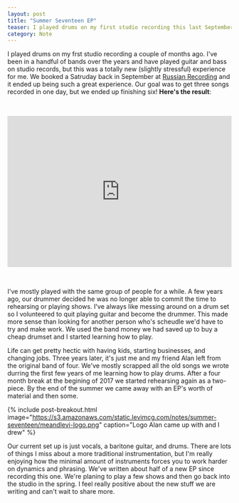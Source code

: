 ```yaml
---
layout: post
title: "Summer Seventeen EP"
teaser: I played drums on my first studio recording this last September
category: Note
---
```

I played drums on my frst studio recording a couple of months ago. I've been in a handful of bands over the years and have played guitar and bass on studio records, but this was a totally new (slightly stressful) experience for me. We booked a Satruday back in September at [Russian Recording](http://www.russianrecording.com/) and it ended up being such a great experience. Our goal was to get three songs recorded in one day, but we ended up finishing six! **Here's the result**:

<p>
<iframe style="border: 0; width: 100%; height: 340px; margin-top: 2rem; margin-bottom: 2rem;" src="https://bandcamp.com/EmbeddedPlayer/album=2760125649/size=large/bgcol=ffffff/linkcol=0687f5/artwork=small/transparent=true/" seamless><a href="http://meandlevi.bandcamp.com/album/summer-seventeen">Summer Seventeen by Me &amp; Levi</a></iframe></p>

I've mostly played with the same group of people for a while. A few years ago, our drummer decided he was no longer able to commit the time to rehearsing or playing shows. I've always like messing around on a drum set so I volunteered to quit playing guitar and become the drummer. This made more sense than looking for another person who's scheudle we'd have to try and make work. We used the band money we had saved up to buy a cheap drumset and I started learning how to play.

Life can get pretty hectic with having kids, starting businesses, and changing jobs. Three years later, it's just me and my friend Alan left from the original band of four. We've mostly scrapped all the old songs we wrote durring the first few years of me learning how to play drums. After a four month break at the begining of 2017 we started rehearsing again as a two-piece. By the end of the summer we came away with an EP's worth of material and then some.

{% include post-breakout.html
   image="https://s3.amazonaws.com/static.levimcg.com/notes/summer-seventeen/meandlevi-logo.png"
   caption="Logo Alan came up with and I drew" %}

Our current set up is just vocals, a baritone guitar, and drums. There are lots of things I miss about a more traditional instrumentation, but I'm really enjoying how the minimal amount of instruments forces you to work harder on dynamics and phrasing. We've written about half of a new EP since recording this one. We're planing to play a few shows and then go back into the studio in the spring. I feel really positive about the new stuff we are writing and can't wait to share more.